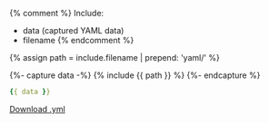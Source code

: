 {% comment %}
Include:
- data (captured YAML data)
- filename
{% endcomment %}

{% assign path = include.filename | prepend: 'yaml/' %}

{%- capture data -%}
{% include {{ path }} %}
{%- endcapture %}

```yaml
{{ data }}
```

<a href="/assets/{{ path }}" class="usa-button usa-button--outline">
  Download .yml
</a>
